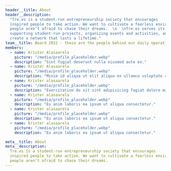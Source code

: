 ```yaml
---
header__title: About
header__description:
  "Tre.es is a student-run entrepreneurship society that encourages
  inspired people to take action. We want to cultivate a fearless environment where
  people aren’t afraid to chase their dreams.  \n  \nTre.es serves its community by
  supporting student-run projects, organizing events and activities, and helping them
  create a network that lasts a lifetime."
team__title: Board 2022 - these are the people behind our daily operations
members:
  - name: Krister Alasaarela
    picture: "/media/profile_placeholder.webp"
    description: "Sint fugiat deserunt nulla eiusmod aute ex."
  - name: Krister Alasaarela
    picture: "/media/profile_placeholder.webp"
    description: "Minim id aliqua ut elit aliqua ex ullamco voluptate anim anim labore."
  - name: Krister alasaarela
    picture: "/media/profile_placeholder.webp"
    description: "Exercitation do sit sint adipisicing fugiat dolore magna fugiat fugiat."
  - name: Krister alasaarela
    picture: "/media/profile_placeholder.webp"
    description: "Eu anim laboris ea ipsum ut aliqua consectetur."
  - name: Krister alasaarela
    picture: "/media/profile_placeholder.webp"
    description: "Eu anim laboris ea ipsum ut aliqua consectetur."
  - name: Krister alasaarela
    picture: "/media/profile_placeholder.webp"
    description: "Eu anim laboris ea ipsum ut aliqua consectetur."

meta__title: About
meta__description:
  Tre.es is a student-run entrepreneurship society that encourages
  inspired people to take action. We want to cultivate a fearless environment where
  people aren’t afraid to chase their dreams.
---
```

